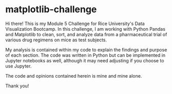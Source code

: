 # matplotlib-challenge

Hi there! This is my Module 5 Challenge for Rice University's Data Visualization Bootcamp. In this challenge, I am working with Python Pandas and Matplotlib to clean, sort, and analyze data from a pharmaceutical trial of various drug regimens on mice as test subjects.

My analysis is contained within my code to explain the findings and purpose of each section. The code was written in Python but can be implemented in Jupyter notebooks as well, although it may need adjusting if you choose to use Jupyter.

The code and opinions contained herein is mine and mine alone.

Thank you!
